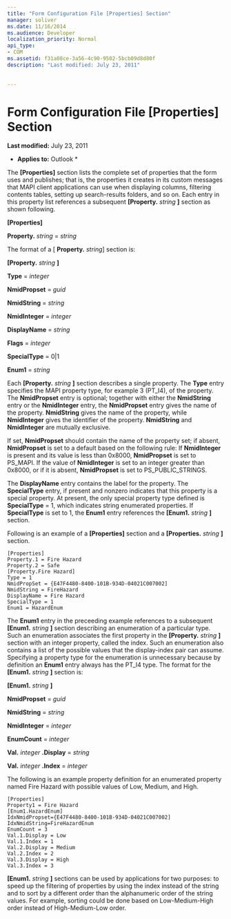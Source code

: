 ```yaml
---
title: "Form Configuration File [Properties] Section"
manager: soliver
ms.date: 11/16/2014
ms.audience: Developer
localization_priority: Normal
api_type:
- COM
ms.assetid: f31a08ce-3a56-4c90-9502-5bcb09d8d80f
description: "Last modified: July 23, 2011"
 
 
---
```


# Form Configuration File [Properties] Section

 **Last modified:** July 23, 2011 
  
 * **Applies to:** Outlook * 
  
The **[Properties]** section lists the complete set of properties that the form uses and publishes; that is, the properties it creates in its custom messages that MAPI client applications can use when displaying columns, filtering contents tables, setting up search-results folders, and so on. Each entry in this property list references a subsequent **[Property.** _string_ **]** section as shown following. 
  
 **[Properties]**
  
 **Property.** _string_ =  _string_
  
The format of a [ **Property.** _string_] section is: 
  
 **[Property.** _string_ **]**
  
 **Type** =  _integer_
  
 **NmidPropset** =  _guid_
  
 **NmidString** =  _string_
  
 **NmidInteger** =  _integer_
  
 **DisplayName** =  _string_
  
 **Flags** =  _integer_
  
 **SpecialType** = 0|1 
  
 **Enum1** =  _string_
  
Each **[Property.** _string_ **]** section describes a single property. The **Type** entry specifies the MAPI property type, for example 3 (PT_I4), of the property. The **NmidPropset** entry is optional; together with either the **NmidString** entry or the **NmidInteger** entry, the **NmidPropset** entry gives the name of the property. **NmidString** gives the name of the property, while **NmidInteger** gives the identifier of the property. **NmidString** and **NmidInteger** are mutually exclusive. 
  
If set, **NmidPropset** should contain the name of the property set; if absent, **NmidPropset** is set to a default based on the following rule: If **NmidInteger** is present and its value is less than 0x8000, **NmidPropset** is set to PS_MAPI. If the value of **NmidInteger** is set to an integer greater than 0x8000, or if it is absent, **NmidPropset** is set to PS_PUBLIC_STRINGS. 
  
The **DisplayName** entry contains the label for the property. The **SpecialType** entry, if present and nonzero indicates that this property is a special property. At present, the only special property type defined is **SpecialType** = 1, which indicates string enumerated properties. If **SpecialType** is set to 1, the **Enum1** entry references the **[Enum1.** _string_ **]** section. 
  
Following is an example of a **[Properties]** section and a **[Properties.** _string_ **]** section. 
  
```
[Properties]
Property.1 = Fire Hazard
Property.2 = Safe
[Property.Fire Hazard]
Type = 1
NmidPropSet = {E47F4480-8400-101B-934D-04021C007002]
NmidString = FireHazard
DisplayName = Fire Hazard
SpecialType = 1
Enum1 = HazardEnum

```

The **Enum1** entry in the preceeding example references to a subsequent **[Enum1.** _string_ **]** section describing an enumeration of a particular type. Such an enumeration associates the first property in the **[Property.** _string_ **]** section with an integer property, called the index. Such an enumeration also contains a list of the possible values that the display-index pair can assume. Specifying a property type for the enumeration is unnecessary because by definition an **Enum1** entry always has the PT_I4 type. The format for the **[Enum1.** _string_ **]** section is: 
  
 **[Enum1.** _string_ **]**
  
 **NmidPropset** =  _guid_
  
 **NmidString** =  _string_
  
 **NmidInteger** =  _integer_
  
 **EnumCount** =  _integer_
  
 **Val.** _integer_ **.Display** =  _string_
  
 **Val.** _integer_ **.Index** =  _integer_
  
The following is an example property definition for an enumerated property named Fire Hazard with possible values of Low, Medium, and High.
  
```
[Properties]
Property1 = Fire Hazard
[Enum1.HazardEnum]
IdxNmidPropset={E47F4480-8400-101B-934D-04021C007002]
IdxNmidString=FireHazardEnum
EnumCount = 3
Val.1.Display = Low
Val.1.Index = 1
Val.2.Display = Medium
Val.2.Index = 2
Val.3.Display = High
Val.3.Index = 3

```

 **[Enum1.** _string_ **]** sections can be used by applications for two purposes: to speed up the filtering of properties by using the index instead of the string and to sort by a different order than the alphanumeric order of the string values. For example, sorting could be done based on Low-Medium-High order instead of High-Medium-Low order. 
  

